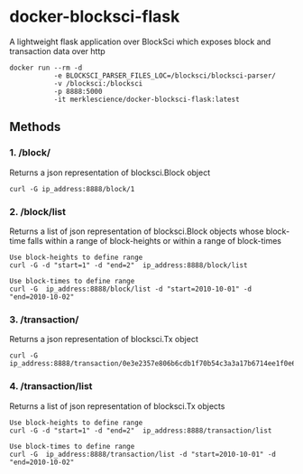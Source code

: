 # docker-blocksci-flask

A lightweight flask application over BlockSci which exposes block and transaction data over http
```
docker run --rm -d 
           -e BLOCKSCI_PARSER_FILES_LOC=/blocksci/blocksci-parser/ 
           -v /blocksci:/blocksci 
           -p 8888:5000 
           -it merklescience/docker-blocksci-flask:latest
```
## Methods

### 1. /block/
Returns a json representation of blocksci.Block object
```
curl -G ip_address:8888/block/1
```
### 2. /block/list
Returns a list of json representation of blocksci.Block objects whose block-time falls within a range of block-heights or within a range of block-times

```
Use block-heights to define range
curl -G -d "start=1" -d "end=2"  ip_address:8888/block/list

Use block-times to define range
curl -G  ip_address:8888/block/list -d "start=2010-10-01" -d "end=2010-10-02"
```

### 3. /transaction/
Returns a json representation of blocksci.Tx object
```
curl -G ip_address:8888/transaction/0e3e2357e806b6cdb1f70b54c3a3a17b6714ee1f0e68bebb44a74b1efd512098
```

### 4. /transaction/list
Returns a list of json representation of blocksci.Tx objects
```
Use block-heights to define range
curl -G -d "start=1" -d "end=2"  ip_address:8888/transaction/list

Use block-times to define range
curl -G  ip_address:8888/transaction/list -d "start=2010-10-01" -d "end=2010-10-02"
```

